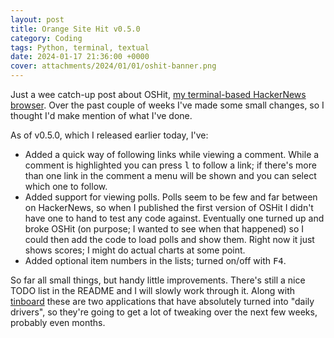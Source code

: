 ```yaml
---
layout: post
title: Orange Site Hit v0.5.0
category: Coding
tags: Python, terminal, textual
date: 2024-01-17 21:36:00 +0000
cover: attachments/2024/01/01/oshit-banner.png
---
```


Just a wee catch-up post about OSHit, [my terminal-based HackerNews
browser](https://github.com/davep/oshit). Over the past couple of weeks I've
made some small changes, so I thought I'd make mention of what I've done.

As of v0.5.0, which I released earlier today, I've:

- Added a quick way of following links while viewing a comment. While a
  comment is highlighted you can press <kbd>l</kbd> to follow a link; if
  there's more than one link in the comment a menu will be shown and you can
  select which one to follow.
- Added support for viewing polls. Polls seem to be few and far between on
  HackerNews, so when I published the first version of OSHit I didn't have
  one to hand to test any code against. Eventually one turned up and broke
  OSHit (on purpose; I wanted to see when that happened) so I could then add
  the code to load polls and show them. Right now it just shows scores; I
  might do actual charts at some point.
- Added optional item numbers in the lists; turned on/off with
  <kbd>F4</kbd>.

So far all small things, but handy little improvements. There's still a nice
TODO list in the README and I will slowly work through it. Along with
[tinboard](https://github.com/davep/tinboard) these are two applications
that have absolutely turned into "daily drivers", so they're going to get a
lot of tweaking over the next few weeks, probably even months.

[//]: # (2024-01-17-oshit-0-5-0.md ends here)
